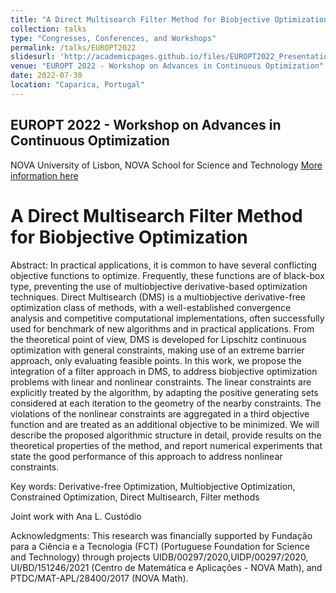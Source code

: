 ```yaml
---
title: "A Direct Multisearch Filter Method for Biobjective Optimization"
collection: talks
type: "Congresses, Conferences, and Workshops"
permalink: /talks/EUROPT2022
slidesurl: 'http://academicpages.github.io/files/EUROPT2022_Presentation.pdf'
venue: "EUROPT 2022 - Workshop on Advances in Continuous Optimization"
date: 2022-07-30
location: "Caparica, Portugal"
---
```


## EUROPT 2022 - Workshop on Advances in Continuous Optimization
NOVA University of Lisbon, NOVA School for Science and Technology
[More information here](https://sites.fct.unl.pt/europt2022/)

A Direct Multisearch Filter Method for Biobjective Optimization
=====
Abstract: In practical applications, it is common to have several conflicting objective functions to optimize. Frequently, these functions are of black-box type, preventing the use of multiobjective derivative-based optimization techniques. Direct Multisearch (DMS) is a multiobjective derivative-free optimization class of methods, with a well-established convergence analysis and competitive computational implementations, often successfully used for benchmark of new algorithms and in practical applications. From the theoretical point of view, DMS is developed for Lipschitz continuous optimization with general constraints, making use of an extreme barrier approach, only evaluating feasible points. In this work, we propose the integration of a filter approach in DMS, to address biobjective optimization problems with linear and nonlinear constraints. The linear constraints are explicitly treated by the algorithm, by adapting the positive generating sets considered at each iteration to the geometry of the nearby constraints. The violations of the nonlinear constraints are aggregated in a third objective function and are treated as an additional objective to be minimized. We will describe the proposed algorithmic structure in detail, provide results on the theoretical properties of the method, and report numerical experiments that state the good performance of this approach to address nonlinear constraints. 

Key words:  Derivative-free Optimization, Multiobjective Optimization, Constrained Optimization, Direct Multisearch, Filter methods

Joint work with Ana L. Custódio

Acknowledgments: This research was financially supported by Fundação para a Ciência e a Tecnologia (FCT) (Portuguese Foundation for Science and Technology) through projects UIDB/00297/2020,UIDP/00297/2020, UI/BD/151246/2021 (Centro de Matemática e Aplicações - NOVA Math), and PTDC/MAT-APL/28400/2017 (NOVA Math).